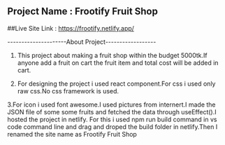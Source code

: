 ## Project Name : Frootify Fruit Shop

##Live Site Link : https://frootify.netlify.app/

---------------------About Project------------------

1. This project about making a fruit shop within the budget 5000tk.If anyone add a fruit on cart the fruit item and total cost will be added in cart.


2. For designing the project i used react component.For css i used only raw css.No css framework is used.

3.For icon i used font awesome.I used pictures from internert.I made the JSON file of some some fruits and fetched the data through useEffect().I hosted the project in netlify.
For this i used npm run build command in vs code command line and drag and droped the build folder in netlify.Then I renamed the site name as Frootify Fruit Shop
